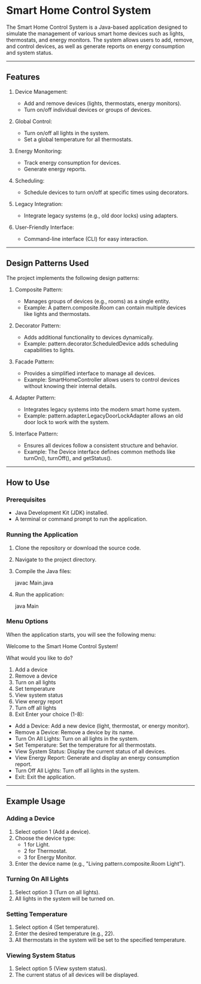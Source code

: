 
# Smart Home Control System

The Smart Home Control System is a Java-based application designed to simulate the management of various smart home devices such as lights, thermostats, and energy monitors. The system allows users to add, remove, and control devices, as well as generate reports on energy consumption and system status.

---

## Features

1. Device Management:
    - Add and remove devices (lights, thermostats, energy monitors).
    - Turn on/off individual devices or groups of devices.

2. Global Control:
    - Turn on/off all lights in the system.
    - Set a global temperature for all thermostats.

3. Energy Monitoring:
    - Track energy consumption for devices.
    - Generate energy reports.

4. Scheduling:
    - Schedule devices to turn on/off at specific times using decorators.

5. Legacy Integration:
    - Integrate legacy systems (e.g., old door locks) using adapters.

6. User-Friendly Interface:
    - Command-line interface (CLI) for easy interaction.

---

## Design Patterns Used

The project implements the following design patterns:

1. Composite Pattern:
    - Manages groups of devices (e.g., rooms) as a single entity.
    - Example: A pattern.composite.Room can contain multiple devices like lights and thermostats.

2. Decorator Pattern:
    - Adds additional functionality to devices dynamically.
    - Example: pattern.decorator.ScheduledDevice adds scheduling capabilities to lights.

3. Facade Pattern:
    - Provides a simplified interface to manage all devices.
    - Example: SmartHomeController allows users to control devices without knowing their internal details.

4. Adapter Pattern:
    - Integrates legacy systems into the modern smart home system.
    - Example: pattern.adapter.LegacyDoorLockAdapter allows an old door lock to work with the system.

5. Interface Pattern:
    - Ensures all devices follow a consistent structure and behavior.
    - Example: The Device interface defines common methods like turnOn(), turnOff(), and getStatus().

---

## How to Use

### Prerequisites
- Java Development Kit (JDK) installed.
- A terminal or command prompt to run the application.

### Running the Application
1. Clone the repository or download the source code.
2. Navigate to the project directory.
3. Compile the Java files:

   javac Main.java

4. Run the application:

   java Main

### Menu Options
When the application starts, you will see the following menu:

Welcome to the Smart Home Control System!

What would you like to do?
1. Add a device
2. Remove a device
3. Turn on all lights
4. Set temperature
5. View system status
6. View energy report
7. Turn off all lights
8. Exit
   Enter your choice (1-8):
- Add a Device: Add a new device (light, thermostat, or energy monitor).
- Remove a Device: Remove a device by its name.
- Turn On All Lights: Turn on all lights in the system.
- Set Temperature: Set the temperature for all thermostats.
- View System Status: Display the current status of all devices.
- View Energy Report: Generate and display an energy consumption report.
- Turn Off All Lights: Turn off all lights in the system.
- Exit: Exit the application.

---

## Example Usage

### Adding a Device
1. Select option 1 (Add a device).
2. Choose the device type:
    - 1 for Light.
    - 2 for Thermostat.
    - 3 for Energy Monitor.
3. Enter the device name (e.g., "Living pattern.composite.Room Light").

### Turning On All Lights
1. Select option 3 (Turn on all lights).
2. All lights in the system will be turned on.

### Setting Temperature
1. Select option 4 (Set temperature).
2. Enter the desired temperature (e.g., 22).
3. All thermostats in the system will be set to the specified temperature.

### Viewing System Status
1. Select option 5 (View system status).
2. The current status of all devices will be displayed.



